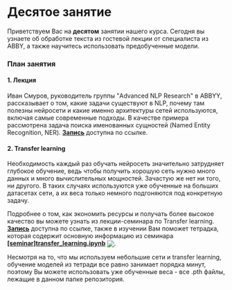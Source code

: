 
# Десятое занятие
Приветствуем Вас на **десятом** занятии нашего курса. Сегодня вы узнаете об обработке текста из гостевой лекции от специалиста из ABBY, а также научитесь использовать предобученные модели.

### План занятия
#### 1. Лекция
Иван Смуров, руководитель группы "Advanced NLP Research" в ABBYY, рассказывает о том, какие задачи существуют в NLP, почему там полезны нейросети и какие именно архитектуры сетей используются, включая самые современные подходы. В качестве примера рассмотрена задача поиска именованных сущностей (Named Entity Recognition, NER). [**Запись**](https://www.youtube.com/watch?v=6ys5F8W0Qbw) доступна по ссылке. 

#### 2. Transfer learning
Необходимость каждый раз обучать нейросеть значительно затрудняет глубокое обучение, ведь чтобы получить хорошую сеть нужно много данных и много вычислительных мощностей. Зачастую же нет ни того, ни другого. В таких случаях используются уже обученные на больших датасетах сети, а их веса только немного подгоняются под конкретную задачу. 

Подробнее о том, как экономить ресурсы и получать более высокое качество вы можете узнать из лекции-семинара по Transfer learning. [**Запись**](https://www.youtube.com/watch?v=U12tq9l9xy8) доступна по ссылке, также в изучении Вам поможет тетрадка, которая содержит основную информацию из семинара [**[seminar]transfer_learning.ipynb**](./[seminar]transfer_learning.ipynb) [<img src="https://colab.research.google.com/assets/colab-badge.svg" align="center">](https://colab.research.google.com/drive/1SyCc7L4NVBbGmPn0L_DDhNpMdLHEqsMT). 

Несмотря на то, что мы используем небольшие сети и transfer learning, обучение моделей из тетради все равно занимает порядка минут, поэтому Вы можете использовать уже обученные веса - все .pth файлы, лежащие в данном папке репозитория.
